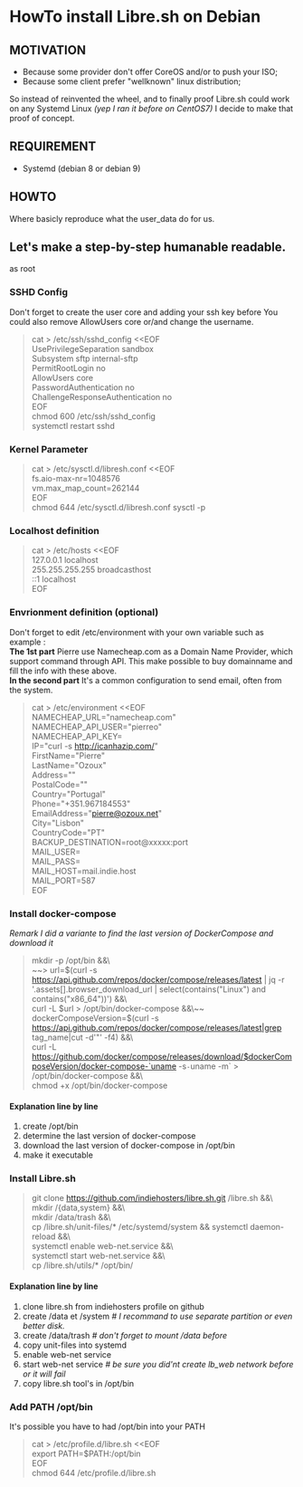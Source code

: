 # HowTo install Libre.sh on Debian

## MOTIVATION
- Because some provider don't offer CoreOS and/or to push your ISO;
- Because some client prefer "wellknown" linux distribution;

So instead of reinvented the wheel, and to finally proof Libre.sh could work on any Systemd Linux *(yep I ran it before on CentOS7)* I decide to make that proof of concept.

## REQUIREMENT
- Systemd (debian 8 or debian 9)

## HOWTO
Where basicly reproduce what the user_data do for us.

## Let's make a step-by-step humanable readable.
as root

### SSHD Config
Don't forget to create the user core and adding your ssh key before
You could also remove AllowUsers core or/and change the username.  
> cat > /etc/ssh/sshd_config <<EOF  
UsePrivilegeSeparation sandbox  
Subsystem sftp internal-sftp  
PermitRootLogin no  
AllowUsers core  
PasswordAuthentication no  
ChallengeResponseAuthentication no  
EOF  
> chmod 600 /etc/ssh/sshd_config  
> systemctl restart sshd  

### Kernel Parameter
> cat > /etc/sysctl.d/libresh.conf <<EOF  
fs.aio-max-nr=1048576  
vm.max_map_count=262144  
EOF  
> chmod 644 /etc/sysctl.d/libresh.conf
> sysctl -p  

### Localhost definition
> cat > /etc/hosts <<EOF  
127.0.0.1 localhost  
255.255.255.255 broadcasthost  
::1 localhost  
EOF  

### Envrionment definition (optional)
Don't forget to edit /etc/environment with your own variable
such as example :  
**The 1st part** Pierre use Namecheap.com as a Domain Name Provider, which support command through API. This make possible to buy domainname and fill the info with these above.  
**In the second part** It's a common configuration to send email, often from the system.  

> cat > /etc/environment <<EOF  
NAMECHEAP_URL="namecheap.com"  
NAMECHEAP_API_USER="pierreo"  
NAMECHEAP_API_KEY=  
IP="curl -s http://icanhazip.com/"  
FirstName="Pierre"  
LastName="Ozoux"  
Address=""  
PostalCode=""  
Country="Portugal"  
Phone="+351.967184553"  
EmailAddress="pierre@ozoux.net"  
City="Lisbon"  
CountryCode="PT"  
BACKUP_DESTINATION=root@xxxxx:port  
MAIL_USER=  
MAIL_PASS=  
MAIL_HOST=mail.indie.host  
MAIL_PORT=587  
EOF  

### Install docker-compose
*Remark I did a variante to find the last version of DockerCompose and download it*
> mkdir -p /opt/bin &&\  
~~> url=$(curl -s https://api.github.com/repos/docker/compose/releases/latest | jq -r \'.assets[].browser_download_url | select(contains("Linux") and contains("x86_64"))\') &&\  
> curl -L $url > /opt/bin/docker-compose &&\~~  
> dockerComposeVersion=$(curl -s https://api.github.com/repos/docker/compose/releases/latest|grep tag_name|cut -d'"' -f4) &&\  
> curl -L https://github.com/docker/compose/releases/download/$dockerComposeVersion/docker-compose-`uname -s`-`uname -m` > /opt/bin/docker-compose &&\  
> chmod +x /opt/bin/docker-compose  

#### Explanation line by line
1. create /opt/bin
2. determine the last version of docker-compose
3. download the last version of docker-compose in /opt/bin
4. make it executable

### Install Libre.sh
> git clone https://github.com/indiehosters/libre.sh.git /libre.sh &&\  
> mkdir /{data,system} &&\  
> mkdir /data/trash &&\  
> cp /libre.sh/unit-files/* /etc/systemd/system && systemctl daemon-reload &&\  
> systemctl enable web-net.service &&\  
> systemctl start web-net.service &&\  
> cp /libre.sh/utils/* /opt/bin/  

#### Explanation line by line
1. clone libre.sh from indiehosters profile on github
2. create /data et /system	*# I recommand to use separate partition or even better disk.*
3. create /data/trash		*# don't forget to mount /data before*
4. copy unit-files into systemd
5. enable web-net service
6. start web-net service	*# be sure you did'nt create lb_web network before or it will fail*
7. copy libre.sh tool's in /opt/bin


### Add PATH /opt/bin
It's possible you have to had /opt/bin into your PATH
> cat > /etc/profile.d/libre.sh <<EOF  
export PATH=$PATH:/opt/bin  
EOF  
chmod 644 /etc/profile.d/libre.sh  
